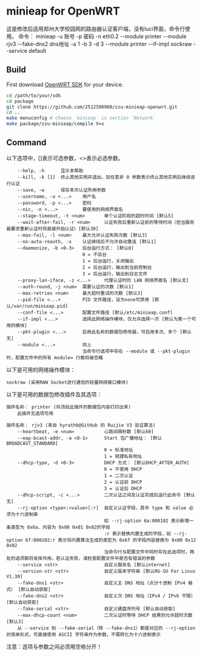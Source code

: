 
# minieap for OpenWRT

这是修改后适用郑州大学校园网的路由器认证客户端，没有luci界面，命令行使用。
命令： 
minieap -u 账号 -p 密码 -n eth0.2 --module printer --module rjv3  --fake-dns2 dns地址 -a 1 -b 3 -d 3 --module printer --if-impl sockraw --service default

## Build

First download [OpenWRT SDK](https://downloads.openwrt.org/) for your device.

```sh
cd /path/to/your/sdk
cd package
git clone https://github.com/2512500960/zzu-minieap-openwrt.git
cd ..
make menuconfig # choose `minieap` in section `Network`
make package/zzu-minieap/compile V=s

```

## Command

以下选项中，[]表示可选参数，<>表示必选参数。

        --help, -h      显示本帮助
        --kill, -k [1]  终止其他实例并退出。加任意非 0 参数表示终止其他实例后继续进行认证
        --save, -w      保存本次认证所用参数
        --username, -u <...>    用户名
        --password, -p <...>    密码
        --nic, -n <...>         要使用的网络界面名
        --stage-timeout, -t <num>       单个认证阶段的超时时间 [默认5]
        --wait-after-fail, -r <num>     认证失败后重新认证前的等待时间（但当服务器要求重新认证时将直接开始认证）[默认30]
        --max-fail, -l <num>    最大允许认证失败次数 [默认3]
        --no-auto-reauth, -x    认证掉线后不允许自动重连 [默认1]
        --daemonize, -b <0-3>   后台运行方式： [默认0]
                                0 = 不后台
                                1 = 后台运行，关闭输出
                                2 = 后台运行，输出到当前控制台
                                3 = 后台运行，输出到日志文件
        --proxy-lan-iface, -z <...>     代理认证时的 LAN 网络界面名 [默认无]
        --auth-round, -j <num>  需要认证的次数 [默认1]
        --max-retries <num>     最大超时重试的次数 [默认3]
        --pid-file <...>        PID 文件路径，设为none可禁用 [默认/var/run/minieap.pid]
        --conf-file <...>       配置文件路径 [默认/etc/minieap.conf]
        --if-impl <...>         选择此网络操作模块，仅允许选择一次 [默认为第一个可用的模块]
        --pkt-plugin <...>      启用此名称的数据包修改器，可启用多次、多个 [默认无]
        --module <...>          同上
                                当命令行选项中存在 --module 或 --pkt-plugin 时，配置文件中的所有 module= 行都将被忽略

以下是可用的网络操作模块：

    sockraw (采用RAW Socket进行通信的轻量网络接口模块)

以下是可用的数据包修改插件及其选项：

    插件名称： printer (将流经此插件的数据包内容打印出来)
        此插件无选项可用

    插件名称： rjv3 (来自 hyrathb@GitHub 的 Ruijie V3 验证算法)
        --heartbeat, -e <num>           心跳间隔秒数 [默认60]
        --eap-bcast-addr, -a <0-1>      Start 包广播地址： [默认BROADCAST_STANDARD]
                                        0 = 标准地址
                                        1 = 锐捷私有地址
        --dhcp-type, -d <0-3>           DHCP 方式： [默认DHCP_AFTER_AUTH]
                                        0 = 不使用 DHCP
                                        1 = 二次认证
                                        2 = 认证前 DHCP
                                        3 = 认证后 DHCP
        --dhcp-script, -c <...>         二次认证之间及认证完成后运行此命令 [默认无]
        --rj-option <type>:<value>[:r]  自定义认证字段，其中 type 和 value 必须为十六进制串
                                        如 --rj-option 6a:000102 表示新增一条类型为 0x6a、内容为 0x00 0x01 0x02的字段
                                        :r 表示替换内置生成的字段，如 --rj-option 6f:000102:r 表示将内置算法生成的类型为 0x6f 的字段内容替换为 0x00 0x12 0x02
                                        当命令行与配置文件中同时存在此选项时，两处的选项都将发挥作用。若认证失败，请检查配置文件中是否有错误的参数
        --service <str>                 自定义服务名 [默认internet]
        --version-str <str>             自定义版本字符串 [默认RG-SU For Linux V1.30]
        --fake-dns1 <str>               自定义主 DNS 地址（点分十进制 IPv4 格式） [默认自动获取]
        --fake-dns2 <str>               自定义次 DNS 地址（IPv4 / IPv6 不限） [默认自动获取]
        --fake-serial <str>             自定义硬盘序列号 [默认自动获取]
        --max-dhcp-count <num>          二次认证时等待 DHCP 结果的允许超时次数 [默认3]
        从 --service 到 --fake-serial（除 --fake-dns1）都是对应的 --rj-option 的简单形式，可直接使用 ASCII 字符串作为参数，不需转化为十六进制表示

注意：选项与参数之间必须用空格分开！
